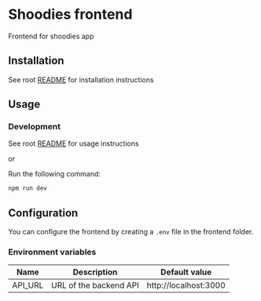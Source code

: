 # Shoodies frontend

Frontend for shoodies app

## Installation

See root [README](../../README.md#installation) for installation instructions

## Usage

### Development

See root [README](../../README.md#usage) for usage instructions

or

Run the following command:

```bash
npm run dev
```

## Configuration

You can configure the frontend by creating a `.env` file in the frontend folder.

### Environment variables

| Name    | Description            | Default value         |
| ------- | ---------------------- | --------------------- |
| API_URL | URL of the backend API | http://localhost:3000 |
